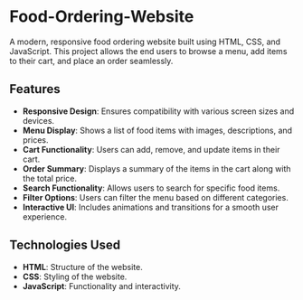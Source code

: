 # Food-Ordering-Website

A modern, responsive food ordering website built using HTML, CSS, and JavaScript. 
This project allows the end users to browse a menu, add items to their cart, and place an order seamlessly.

## Features

- **Responsive Design**: Ensures compatibility with various screen sizes and devices.
- **Menu Display**: Shows a list of food items with images, descriptions, and prices.
- **Cart Functionality**: Users can add, remove, and update items in their cart.
- **Order Summary**: Displays a summary of the items in the cart along with the total price.
- **Search Functionality**: Allows users to search for specific food items.
- **Filter Options**: Users can filter the menu based on different categories.
- **Interactive UI**: Includes animations and transitions for a smooth user experience.

## Technologies Used

- **HTML**: Structure of the website.
- **CSS**: Styling of the website.
- **JavaScript**: Functionality and interactivity.


